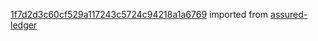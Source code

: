 [1f7d2d3c60cf529a117243c5724c94218a1a6769](https://github.com/insolar/assured-ledger/commit/1f7d2d3c60cf529a117243c5724c94218a1a6769) imported from [assured-ledger](https://github.com/insolar/assured-ledger)
